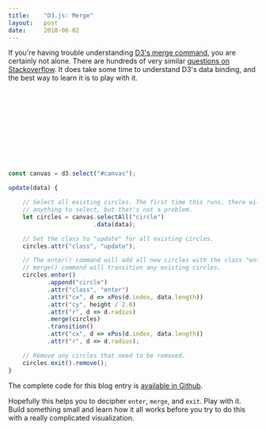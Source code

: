 ```yaml
---
title:    "D3.js: Merge"
layout:   post
date:     2018-06-02
---
```


If you're having trouble understanding [D3's merge command](https://github.com/d3/d3-selection/blob/master/README.md#joining-data), you are certainly not alone. There are hundreds of very similar [questions on Stackoverflow](https://stackoverflow.com/search?q=d3+merge). It does take some time to understand D3's data binding, and the best way to learn it is to play with it.

<svg id="canvas"></svg>

```js
const canvas = d3.select("#canvas");

update(data) {

    // Select all existing circles. The first time this runs, there will not be
    // anything to select, but that's not a problem.
    let circles = canvas.selectAll("circle")
                        .data(data);

    // Set the class to "update" for all existing circles.
    circles.attr("class", "update");

    // The enter() command will add all new circles with the class "enter". The
    // merge() command will transition any existing circles.
    circles.enter()
           .append("circle")
           .attr("class", "enter")
           .attr("cx", d => xPos(d.index, data.length))
           .attr("cy", height / 2.0)
           .attr("r", d => d.radius)
           .merge(circles)
           .transition()
           .attr("cx", d => xPos(d.index, data.length))
           .attr("r", d => d.radius);

    // Remove any circles that need to be removed.
    circles.exit().remove();
}
```

The complete code for this blog entry is [available in Github](https://github.com/jarrettmeyer/jarrettmeyer.github.io/blob/master/assets/js/merge1.js).

Hopefully this helps you to decipher `enter`, `merge`, and `exit`. Play with it. Build something small and learn how it all works before you try to do this with a really complicated visualization.

<script src="https://unpkg.com/d3@5.4.0/dist/d3.min.js"></script>
<script src="/assets/js/merge1.js"></script>
<!--
<style>
circle {
    opacity: 1.0;
    stroke-width: 2.0;
}
circle.enter {
    fill: #296d2a;
    stroke: #1b3f1c;
}
circle.update {
    fill: #e08a3a;
    stroke: #a56121;
}
</style>
-->
